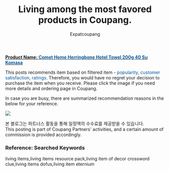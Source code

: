 ﻿---
layout: post
title:  "Living among the most favored products in Coupang."
author: Expatcoupang
categories: [ Living ]
tags: [living items,living items resource pack,living item of decor crossword clue,living items dofus,living item eternium]
image: https://thumbnail7.coupangcdn.com/thumbnails/remot…90414217-9c5eb57c-b9f4-4174-ae08-eb6a49433b31.jpg 
---

<a href="https://link.coupang.com/a/lNv9C"><b>Product Name: <font color='#01579B'>Comet Home Herringbone Hotel Towel 200g 40 Su Komasa</font></b></a>

This posts recommends item based on filtered item - <font color='#01579B'>popularity, customer satisfaction, ratings</font>.
Therefore, you would have no regret your decision to purchase the item when you receive.
Please click the image if you need more details and ordering page in Coupang. 

In case you are busy, there are summarized recommendation reasons in the below for your reference. 

<a href="https://link.coupang.com/a/lNv9C"><img src="https://thumbnail7.coupangcdn.com/thumbnails/remot…90414217-9c5eb57c-b9f4-4174-ae08-eb6a49433b31.jpg"></a> 

본 블로그는 파트너스 활동을 통해 일정액의 수수료를 제공받을 수 있습니다.<br>
This posting is part of Coupang Partners' activities, and a certain amount of commission is provided accordingly.

### Reference: Searched Keywords  
living items,living items resource pack,living item of decor crossword clue,living items dofus,living item eternium